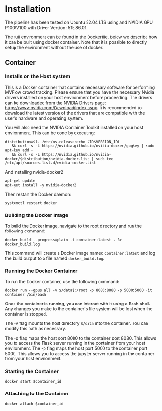 # Installation

The pipeline has been tested on Ubuntu 22.04 LTS using and NVIDIA GPU P100/V100 with Driver Version: 515.86.01.

The full environment can be found in the Dockerfile, below we describe how it can be built using docker container. Note that it is possible to directly setup the environment without the use of docker.

## Container


### Installs on the Host system

This is a Docker container that contains necessary software for performing MVFlow crowd tracking. Please ensure that you have the necessary Nvidia drivers installed on your host environment before proceeding. The drivers can be downloaded from the NVIDIA Drivers page: https://www.nvidia.com/Download/index.aspx. It is recommended to download the latest version of the drivers that are compatible with the user's hardware and operating system.

You will also need the NVIDIA Container Toolkit installed on your host environment. This can be done by executing:

```
distribution=$(. /etc/os-release;echo $ID$VERSION_ID) 
   && curl -s -L https://nvidia.github.io/nvidia-docker/gpgkey | sudo apt-key add - 
   && curl -s -L https://nvidia.github.io/nvidia-docker/$distribution/nvidia-docker.list | sudo tee /etc/apt/sources.list.d/nvidia-docker.list
```
And installing nvidia-docker2

```
apt-get update
apt-get install -y nvidia-docker2
```

Then restart the Docker daemon:

```
systemctl restart docker
```

### Building the Docker Image

To build the Docker image, navigate to the root directory and run the following command:

`docker build --progress=plain -t container:latest . &> docker_build.log`


This command will create a Docker image named `container:latest` and log the build output to a file named `docker_build.log`. 

### Running the Docker Container

To run the Docker container, use the following command:

`docker run --gpus all -v $/data$:/root -p 8080:8080 -p 5000:5000 -it container /bin/bash`

Once the container is running, you can interact with it using a Bash shell. Any changes you make to the container's file system will be lost when the container is stopped.

The -v flag mounts the host directory `$/data` into the container. You can modify this path as necessary.

The -p flag maps the host port 8080 to the container port 8080. This allows you to access the Flask server running in the container from your host environment.
The -p flag maps the host port 5000 to the container port 5000. This allows you to access the jupyter server running in the container from your host environment.

### Starting the Container

`docker start $container_id`

### Attaching to the Container

`docker attach $container_id`